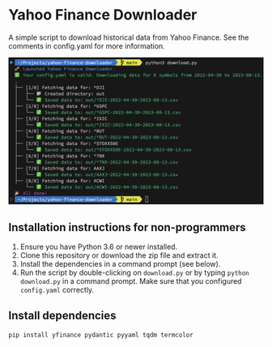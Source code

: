 # Yahoo Finance Downloader

A simple script to download historical data from Yahoo Finance.
See the comments in config.yaml for more information.

![Screenshot](screenshot.png)

## Installation instructions for non-programmers

1. Ensure you have Python 3.6 or newer installed.
2. Clone this repository or download the zip file and extract it.
3. Install the dependencies in a command prompt (see below).
4. Run the script by double-clicking on `download.py` or by typing `python download.py` in a command prompt. Make sure that you configured `config.yaml` correctly.

## Install dependencies

```bash
pip install yfinance pydantic pyyaml tqdm termcolor
```
